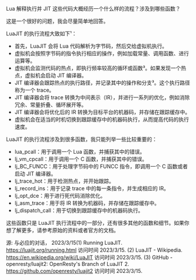 Lua 解释执行并 JIT 这些代码大概经历一个什么样的流程？涉及到哪些函数？

这是一个很好的问题，我会尽量简单地回答。

LuaJIT 的执行流程大致如下¹：

- 首先，LuaJIT 会将 Lua 代码解析为字节码，然后交给虚拟机执行。
- 虚拟机会按照字节码的指令执行相应的操作，例如加载常量、调用函数、进行运算等。
- 虚拟机会监测代码的热点，即执行频率较高的循环或函数³。如果发现一个热点，虚拟机会启动 JIT 编译器。
- JIT 编译器会跟踪热点的执行路径，并记录其中的操作和分支³。这个执行路径称为一个 trace。
- JIT 编译器会将 trace 转换为中间表示（IR），并进行一系列的优化，例如消除冗余、常量折叠、循环展开等。
- JIT 编译器会将优化后的 IR 转换为目标平台的机器码，并存储在跟踪缓存中。
- 虚拟机会在适当的时机切换到跟踪缓存中的机器码执行，从而提高代码的执行速度。

LuaJIT 的执行流程涉及到很多函数，我只能列举一些比较重要的：

- lua_pcall：用于调用一个 Lua 函数，并捕获其中的错误。
- lj_vm_cpcall：用于调用一个 C 函数，并捕获其中的错误。
- lj_BC_FUNCC：用于处理字节码中的 FUNCC 指令，即调用一个 C 函数或者启动 JIT 编译器。
- lj_trace_hot：用于检测热点，并开始跟踪。
- lj_record_ins：用于记录 trace 中的每一条指令，并生成相应的 IR。
- lj_opt_dce：用于进行死代码消除优化。
- lj_asm_trace：用于将 IR 转换为机器码，并存储在跟踪缓存中。
- lj_dispatch_call：用于切换到跟踪缓存中的机器码执行。

这些函数只是 LuaJIT 执行流程中的一部分，还有很多其他的函数和细节。如果你想了解更多，请参考原始的资料或者官方的文档。

源: 与必应的对话， 2023/3/15(1) Running LuaJIT. https://luajit.org/running.html 访问时间 2023/3/15.
(2) LuaJIT - Wikipedia. https://en.wikipedia.org/wiki/LuaJIT 访问时间 2023/3/15.
(3) GitHub - openresty/luajit2: OpenResty's Branch of LuaJIT 2. https://github.com/openresty/luajit2 访问时间 2023/3/15.